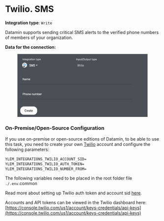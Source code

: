 # Twilio. SMS

**Integration type**:  `Write`

Datamin supports sending critical SMS alerts to the verified phone numbers of members of your organization.

**Data for the connection:**

<figure><img src="../../.gitbook/assets/Screenshot 2024-07-28 at 18.58.30.png" alt=""><figcaption></figcaption></figure>

### On-Premise/Open-Source Configuration

If you use on-premise or open-source editions of Datamin, to be able to use this task, you need to create your own [Twilio](https://www.twilio.com/) account and configure the following parameters:

```
YLEM_INTEGRATIONS_TWILIO_ACCOUNT_SID=
YLEM_INTEGRATIONS_TWILIO_AUTH_TOKEN=
YLEM_INTEGRATIONS_TWILIO_NUMBER_FROM=
```

The following variables need to be placed in the root folder file `./.env`.common

Read more about setting up Twilio auth token and account sid [here](https://www.twilio.com/en-us/messaging/programmable-messaging-api).

Accounts and API tokens can be viewed in the Twilio dashboard here: [https://console.twilio.com/us1/account/keys-credentials/api-keys](https://console.twilio.com/us1/account/keys-credentials/api-keys)
